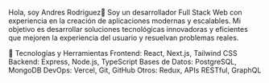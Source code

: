 Hola, soy Andres Rodriguez👋
Soy un desarrollador Full Stack Web con experiencia en la creación de aplicaciones modernas y escalables. Mi objetivo es desarrollar soluciones tecnológicas innovadoras y eficientes que mejoren la experiencia del usuario y resuelvan problemas reales.

🚀 Tecnologías y Herramientas
Frontend: React, Next.js, Tailwind CSS
Backend: Express, Node.js, TypeScript
Bases de Datos: PostgreSQL, MongoDB
DevOps: Vercel, Git, GitHub
Otros: Redux, APIs RESTful, GraphQL

